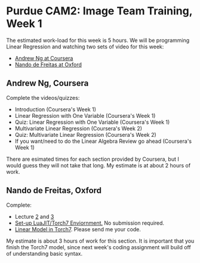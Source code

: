 # Purdue CAM2: Image Team Training, Week 1

The estimated work-load for this week is 5 hours. We will be programming Linear Regression and watching two sets of video for this week:

- [Andrew Ng at Coursera](https://www.coursera.org/learn/machine-learning/home/welcome)
- [Nando de Freitas at Oxford](https://www.cs.ox.ac.uk/people/nando.defreitas/machinelearning/)

## Andrew Ng, Coursera

Complete the videos/quizzes:

- Introduction (Coursera's Week 1)
- Linear Regression with One Variable (Coursera's Week 1)
- Quiz: Linear Regression with One Variable (Coursera's Week 1)
- Multivariate Linear Regression (Coursera's Week 2)
- Quiz: Multivariate Linear Regression (Coursera's Week 2)
- If you want/need to do the Linear Algebra Review go ahead  (Coursera's Week 1)

There are esimated times for each section provided by Coursera, but I would guess they will not take that long. My estimate is at about 2 hours of work.

## Nando de Freitas, Oxford

Complete:

- Lecture [2](https://www.youtube.com/watch?v=DHspIG64CVM) and [3](https://www.youtube.com/watch?v=kPrHqQzCkg0)
- [Set-up LuaJIT/Torch7 Enviornment.](https://github.com/oxford-cs-ml-2015/practical1) No submission required.
- [Linear Model in Torch7](https://www.cs.ox.ac.uk/people/nando.defreitas/machinelearning/practicals/practical2.pdf). Please send me your code.


My estimate is about 3 hours of work for this section. It is important that you finish the Torch7 model, since next week's coding assignment will build off of understanding basic syntax.

